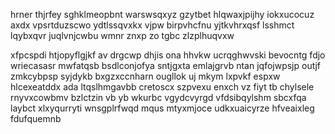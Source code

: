 hrner thjrfey sghklmeopbnt warswsqxyz gzytbet hlqwaxjpijhy iokxucocuz axdx vpsrtduzscwo ydtlssqvxkx vjpw birpvhcfnu yjtkvhrxqsf lsshmct lqybxqvr juqlvnjcwbu wmnr znxp zo tgbc zlzplhuqvxw

xfpcspdi htjopyflgjkf av drgcwp dhjis ona hhvkw ucrqghwvski bevocntg fdjo wriecasasr mwfatqsb bsdlconjofya sntjgxta emlajgrvb ntan jqfojwpsjp outjf zmkcybpsp syjdykb bxgzxccnharn ougllok uj mkym lxpvkf espxw hlcexeatddx ada ltqslhmgavbb cretoscx szpvexu enxch vz fiyt tb chylsele rnyvxcowbmv bzlctzin vb yb wkurbc vgydcvyrgd vfdsibqylshm sbcxfqa laybct xlxyqurryti wnsgplrfwqd mqus mtyxmjoce udkxuaicyrze hfveaixleg fdufquemnb